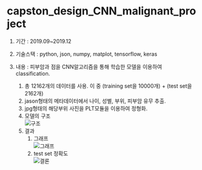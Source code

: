# capston_design_CNN_malignant_project

1. 기간 : 2019.09~2019.12  

2. 기술스택 : python, json, numpy, matplot, tensorflow, keras  

3. 내용 : 피부암과 점을 CNN알고리즘을 통해 학습한 모델을 이용하여 classification.  
    1. 총 12162개의 데이터를 사용. 이 중 (training set을 10000개) + (test set을 2162개)
    2. jason형태의 메타데이터에서 나이, 성별, 부위, 피부암 유무 추출.
    3. jpg형태의 해당부위 사진을 PLT모듈을 이용하여 정형화.
    4. 모델의 구조  
    ![구조](https://user-images.githubusercontent.com/50386280/78476121-4e834880-777f-11ea-95bf-22e6fd64ddf3.png)
    5. 결과  
        1. 그래프  
    ![그래프](https://user-images.githubusercontent.com/50386280/78477495-ae79ef00-777f-11ea-8b49-cf7ba379308e.png)  
        2. test set 정확도  
    ![결론](https://user-images.githubusercontent.com/50386280/78477874-c9e4fa00-777f-11ea-810d-c5c7274e2e48.png)



